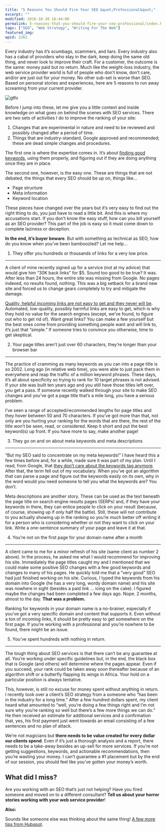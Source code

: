 ```yaml
---
title: "5 Reasons You Should Fire Your SEO &quot;Professional&quot;"
excerpt: ""
modified: 2016-10-20 16:44:00
permalink: 5-reasons-that-you-should-fire-your-seo-professional/index.html
tags: ["SEO", "Web Strategy", "Writing For The Web"]
featured_img:
wpid: 2262
---
```



Every industry has it’s scumbags, scammers, and liars. Every industry also has a cabal of providers who stay in the dark, keep doing the same old thing, and never look to improve their craft. For a customer, the outcome is the same: money paid but no return. Much like the weight-loss industry, the web service provider world is full of people who don’t know, don’t care, and/or are just out for your money. No other sub-set is worse than SEO. Based on personal stories and experiences, here are 5 reasons to run away screaming from your current provider.

![gtfo](/_images/2011/07/gtfo.png)

Before I jump into these, let me give you a little context and inside knowledge on what goes on behind the scenes with SEO services. There are two sets of activities I do to improve the ranking of your site:

1. Changes that are experimental in nature and need to be reviewed and possibly changed after a period of time.
2. Things that are industry-standard, Google approved and recommended; these are dead simple changes and procedures.

The first one is where the expertise comes in. It’s about [finding good keywords](/choosing-keyword-phrases-for-site-content/ "Choosing Keyword Phrases for Your Site Content"), using them properly, and figuring out if they are doing anything once they are in place.

The second one, however, is the easy one. These are things that are not debated, the things that every SEO should be up on, things like…

- Page structure
- Meta information
- Keyword location

These pieces have changed over the years but it’s very easy to find out the right thing to do, you just have to read a little bit. And this is where my accusations start. If you don’t know the easy stuff, how can you bill yourself as an SEO provider? This part of the job is easy so it must come down to complete laziness or deception.

**In the end, it’s buyer beware**. But with something as technical as SEO, how do you know when you’ve been bamboozled? Let me help…

1) They offer you hundreds or thousands of links for a very low price.
----------------------------------------------------------------------

A client of mine recently signed up for a service (not at my advice) that would give him “30K back links” for $5. Sound too good to be true? It was. After less than 24 hours, the entire site was missing from Google. No pages indexed, no results found, nothing. This was a big setback for a brand new site and forced us to change gears completely to try and mitigate the damage.

[Quality, helpful incoming links are not easy to get and they never will be](/a-simple-introduction-to-incoming-links/ "A simple introduction to incoming links"). Automated, low-quality, possibly harmful links are easy to get, which is why they hold no value for the search engines (except, we’ve found, to figure out who to get rid of). Want great links? You can make a few yourself but the best ones come from providing something people want and will link to, it’s just that “simple.” If someone tries to convince you otherwise, time to get skeptical.

2) Your page titles aren’t just over 60 characters, they’re longer than your browser bar
----------------------------------------------------------------------------------------

The practice of cramming as many keywords as you can into a page title is so 2002. Long ago (in relative web time), you were able to just pack them in everywhere and reap the traffic of a million keyword phrases. These days, it’s all about specificity so trying to rank for 10 target phrases is not advised. If your site was built ten years ago and you still have those titles left over, you get a pass. If someone recently walked through your site to make SEO changes and you’ve got a page title that’s a mile long, you have a serious problem.

I’ve seen a range of accepted/recommended lengths for page titles and they hover between 50 and 70 characters. If you’ve got more than that, not only are you hurting your ranking for the words that are there, the rest of the title won’t be seen, read, or considered. Keep it short and put the best keyword(s) up front. If you have more to say, make another page!

3) They go on and on about meta keywords and meta descriptions
--------------------------------------------------------------

“But my SEO said to concentrate on my meta keywords!” I have heard this a few times before and, for a while, made sure it was part of my plan. Until I read, from Google, that [they don’t care about the keywords tag anymore](http://googlewebmastercentral.blogspot.com/2009/09/google-does-not-use-keywords-meta-tag.html). After that, the term fell out of my vocabulary. When you’ve got an algorithm that can parse a page and figure out the keywords easily on its own, why in the word would you need someone to tell you what the keywords are? You don’t.

Meta descriptions are another story. These can be used as the text beneath the page title on search engine results pages (SERPs) and, if they have your keywords in there, they can entice people to click on your result (because, of course, showing up if only half the battle). Still, these will not contribute to you actually showing up in the ranking so you’re much better off writing it for a person who is considering whether or not they want to click on your link. Write a one-sentence summary of your page and leave it at that.

4) You’re not on the first page for your domain name after a month
------------------------------------------------------------------

A client came to me for a minor refresh of his site (same client as number 2 above). In the process, he asked me what I would recommend for improving his site. Immediately the page titles caught my and I mentioned that we could make some positive SEO changes with a few good keywords and changes to many of his pages. He quickly told me that a “very good” SEO had just finished working on his site. Curious, I typed the keywords from his domain into Google (he has a very long, wordy domain name) and his site was nowhere in sight (besides a paid link … icing on the cake). I figured maybe the changes had been completed a few days ago. Nope. 2 months, almost to the day. **That was a problem.**

Ranking for keywords in your domain name is a no-brainer, especially if you’ve got a very specific domain and content that supports it. Even without a ton of incoming links, it should be pretty easy to get somewhere on the first page. If you’re working with a professional and you’re nowhere to be found, there might be an issue.

5) You’ve spent hundreds with nothing in return.
------------------------------------------------

The tough thing about SEO services is that there can’t be any guarantee at all. You’re working under specific guidelines but, in the end, the black box that is Google (and others) will determine where the pages appear. Even if you succeed, your rank could be taken away soon thereafter because of an algorithm shift or a butterfly flapping its wings in Africa. Your hold on a particular position is always tentative.

This, however, is still no excuse for money spent without anything in return. I recently took over a client’s SEO strategy from a someone who “has been in the industry for a long time.” After a few hundred dollars spent, my client heard what amounted to “well, you’re doing a few things right and I’m not sure why you’re ranking so well but there’s a few more things we can do.” He then received an estimate for additional services and a confirmation that, yes, his first payment just went towards an email consisting of a few sentences and no plan of attack.

We’re not magicians but **there needs to be value created for every dollar our clients spend**. Even if it’s just a thorough analysis and a report, there needs to be a take-away besides an up-sell for more services. If you’re not getting suggestions, keywords, and actionable recommendations, then you’re wasting your money. I can’t guarantee a #1 placement but by the end of our session, you should feel like you’ve gotten your money’s worth.

What did I miss?
----------------

Are you working with an SEO that’s just not helping? Have you fired someone and moved on to a different consultant? **Tell us about your horror stories working with your web service provider**!

**Also:**

Sounds like someone else was thinking about the same thing! [A few more tips from Hubspot](http://www.hubspot.com/how-to-spot-bad-SEO-services).
